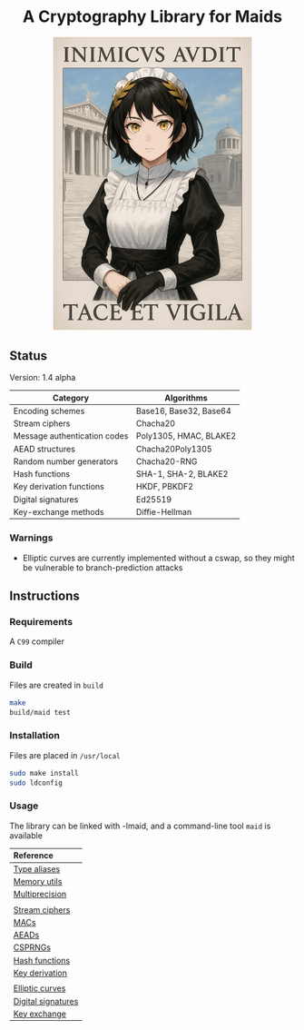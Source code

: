 <div align="center">
    <h1>A Cryptography Library for Maids</h1>
    <img src="poster.png" width="350">
</div>

## Status
Version: 1.4 alpha

| Category                     | Algorithms                   |
| -----------------------------|------------------------------|
| Encoding schemes             | Base16, Base32, Base64       |
| Stream ciphers               | Chacha20                     |
| Message authentication codes | Poly1305, HMAC, BLAKE2       |
| AEAD structures              | Chacha20Poly1305             |
| Random number generators     | Chacha20-RNG                 |
| Hash functions               | SHA-1, SHA-2, BLAKE2         |
| Key derivation functions     | HKDF, PBKDF2                 |
| Digital signatures           | Ed25519                      |
| Key-exchange methods         | Diffie-Hellman               |

### Warnings
- Elliptic curves are currently implemented without a cswap, so they might be
vulnerable to branch-prediction attacks

## Instructions
### Requirements
A `C99` compiler

### Build
Files are created in `build`
```sh
make
build/maid test
```

### Installation
Files are placed in `/usr/local`
```sh
sudo make install
sudo ldconfig
```

### Usage
The library can be linked with -lmaid, and a command-line tool `maid` is
available

| Reference                           |
|:------------------------------------|
| [Type aliases](docs/types.md)       |
| [Memory utils](docs/mem.md)         |
| [Multiprecision](docs/mp.md)        |
|                                     |
| [Stream ciphers](docs/stream.md)    |
| [MACs](docs/mac.md)                 |
| [AEADs](docs/aead.md)               |
| [CSPRNGs](docs/rng.md)              |
| [Hash functions](docs/hash.md)      |
| [Key derivation](docs/kdf.md)       |
|                                     |
| [Elliptic curves](docs/ecc.md)      |
| [Digital signatures](docs/sign.md)  |
| [Key exchange](docs/kex.md)         |
